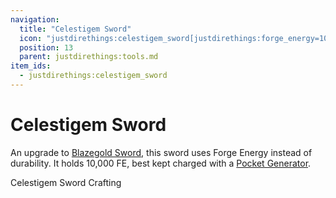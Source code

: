 ```yaml
---
navigation:
  title: "Celestigem Sword"
  icon: "justdirethings:celestigem_sword[justdirethings:forge_energy=10000]"
  position: 13
  parent: justdirethings:tools.md
item_ids:
  - justdirethings:celestigem_sword
---
```


# Celestigem Sword

An upgrade to [Blazegold Sword](./tool_blazegold_sword.md), this sword uses Forge Energy instead of durability. It holds 10,000 FE, best kept charged with a [Pocket Generator](./item_pocket_generator.md).

Celestigem Sword Crafting

<Recipe id="justdirethings:celestigem_sword" />

